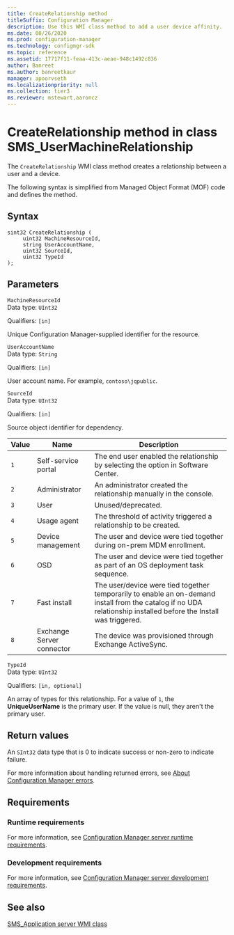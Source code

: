 ```yaml
---
title: CreateRelationship method
titleSuffix: Configuration Manager
description: Use this WMI class method to add a user device affinity.
ms.date: 08/26/2020
ms.prod: configuration-manager
ms.technology: configmgr-sdk
ms.topic: reference
ms.assetid: 17717f11-feaa-413c-aeae-948c1492c836
author: Banreet
ms.author: banreetkaur
manager: apoorvseth
ms.localizationpriority: null
ms.collection: tier3
ms.reviewer: mstewart,aaroncz 
---
```


# CreateRelationship method in class SMS_UserMachineRelationship

The `CreateRelationship` WMI class method creates a relationship between a user and a device.

The following syntax is simplified from Managed Object Format (MOF) code and defines the method.  

## Syntax  

```
sint32 CreateRelationship (  
     uint32 MachineResourceId,  
     string UserAccountName,  
     uint32 SourceId,  
     uint32 TypeId  
);  
```  

## Parameters

 `MachineResourceId`  
 Data type: `UInt32`  

 Qualifiers: `[in]`  

 Unique Configuration Manager-supplied identifier for the resource.  

 `UserAccountName`  
 Data type: `String`  

 Qualifiers: `[in]`  

 User account name. For example, `contoso\jqpublic`.

 `SourceId`  
 Data type: `UInt32`  

 Qualifiers: `[in]`  

 Source object identifier for dependency.  

|Value|Name|Description|  
|-|-|-|
|`1`|Self-service portal|The end user enabled the relationship by selecting the option in Software Center.|  
|`2`|Administrator|An administrator created the relationship manually in the console.|  
|`3`|User|Unused/deprecated.|  
|`4`|Usage agent|The threshold of activity triggered a relationship to be created.|  
|`5`|Device management|The user and device were tied together during on-prem MDM enrollment.|  
|`6`|OSD|The user and device were tied together as part of an OS deployment task sequence.|  
|`7`|Fast install|The user/device were tied together temporarily to enable an on-demand install from the catalog if no UDA relationship installed before the Install was triggered.|  
|`8`|Exchange Server connector|The device was provisioned through Exchange ActiveSync.|  

 `TypeId`  
 Data type: `UInt32`  

 Qualifiers: `[in, optional]`  

An array of types for this relationship. For a value of `1`, the **UniqueUserName** is the primary user. If the value is null, they aren't the primary user.

## Return values

 An  `SInt32` data type that is 0 to indicate success or non-zero to indicate failure.  

 For more information about handling returned errors, see [About Configuration Manager errors](../../../../../develop/core/understand/about-configuration-manager-errors.md).  

## Requirements  

### Runtime requirements

For more information, see [Configuration Manager server runtime requirements](../../../../../develop/core/reqs/server-runtime-requirements.md).  

### Development requirements

For more information, see [Configuration Manager server development requirements](../../../../../develop/core/reqs/server-development-requirements.md).  

## See also

[SMS_Application server WMI class](../../../../../develop/reference/apps/sms_application-server-wmi-class.md)
